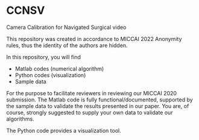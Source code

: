 # CCNSV
Camera Calibration for Navigated Surgical video

This repository was created in accordance to MICCAI 2022 Anonymity rules, thus the identity of the authors are hidden. 

In this repository, you will find

- Matlab codes (numerical algorithm)
- Python codes (visualization)
- Sample data

For the purpose to facilitate reviewers in reviewing our MICCAI 2020 submission. The Matlab code is fully functional/documented, supported by the sample data to validate the results presented in our paper. You are, of course, strongly suggested to supply your own data to validate our algorithms.

The Python code provides a visualization tool. 
